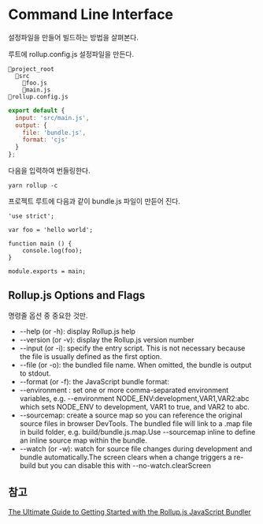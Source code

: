 # Command Line Interface

설정파일을 만들어 빌드하는 방법을 살펴본다. 


루트에 rollup.config.js 설정파일을 만든다. 

```
📂project_root
  📂src
    📄foo.js
    📄main.js
📄rollup.config.js 
```

```jsx
export default {
  input: 'src/main.js',
  output: {
    file: 'bundle.js',
    format: 'cjs'
  }
};
```


다음을 입력하여 번들링한다. 

```
yarn rollup -c 
```


프로젝트 루트에 다음과 같이 bundle.js 파일이 만듣어 진다. 
```
'use strict';

var foo = 'hello world';

function main () {
    console.log(foo);
}

module.exports = main;
```


## Rollup.js Options and Flags
명령줄 옵션 중 중요한 것만. 


* --help (or -h): display Rollup.js help
* --version (or -v): display the Rollup.js version number
* --input <filename> (or -i): specify the entry script. This is not necessary because the file is usually defined as the first option.
* --file <output> (or -o): the bundled file name. When omitted, the bundle is output to stdout.
* --format <type> (or -f): the JavaScript bundle format:
* --environment <values>: set one or more comma-separated environment variables, e.g. --environment NODE_ENV:development,VAR1,VAR2:abc which sets NODE_ENV to development, VAR1 to true, and VAR2 to abc.
* --sourcemap: create a source map so you can reference the original source files in browser DevTools. The bundled file will link to a .map file in build folder, e.g. build/bundle.js.map.Use --sourcemap inline to define an inline source map within the bundle.
* --watch (or -w): watch for source file changes during development and bundle automatically.The screen clears when a change triggers a re-build but you can disable this with --no-watch.clearScreen




## 참고 
[The Ultimate Guide to Getting Started with the Rollup.js JavaScript Bundler](https://blog.openreplay.com/the-ultimate-guide-to-getting-started-with-the-rollup-js-javascript-bundler)      

